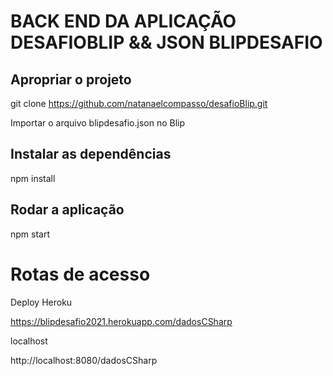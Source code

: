 # BACK END DA APLICAÇÃO DESAFIOBLIP && JSON BLIPDESAFIO

## Apropriar o projeto

git clone https://github.com/natanaelcompasso/desafioBlip.git

Importar o arquivo blipdesafio.json no Blip

## Instalar as dependências

npm install

## Rodar a aplicação

npm start

# Rotas de acesso

Deploy Heroku

https://blipdesafio2021.herokuapp.com/dadosCSharp

localhost

http://localhost:8080/dadosCSharp

